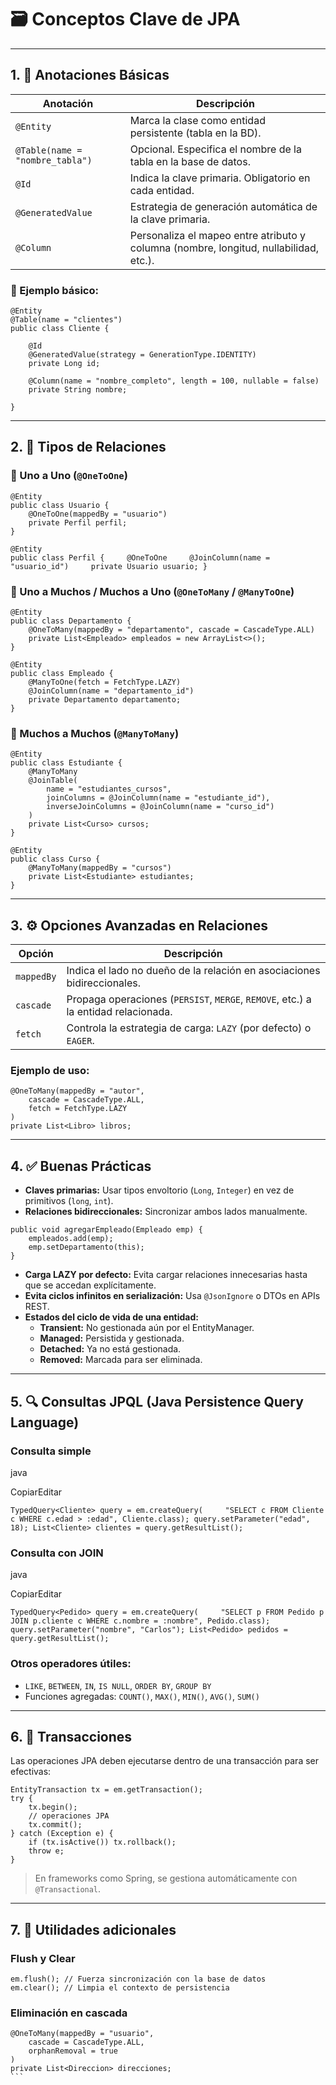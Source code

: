 # 🗃️ **Conceptos Clave de JPA**

---

## 1. 📌 Anotaciones Básicas

| Anotación                       | Descripción                                                                           |
| ------------------------------- | ------------------------------------------------------------------------------------- |
| `@Entity`                       | Marca la clase como entidad persistente (tabla en la BD).                             |
| `@Table(name = "nombre_tabla")` | Opcional. Especifica el nombre de la tabla en la base de datos.                       |
| `@Id`                           | Indica la clave primaria. Obligatorio en cada entidad.                                |
| `@GeneratedValue`               | Estrategia de generación automática de la clave primaria.                             |
| `@Column`                       | Personaliza el mapeo entre atributo y columna (nombre, longitud, nullabilidad, etc.). |

### 🧱 Ejemplo básico:
````
@Entity 
@Table(name = "clientes") 
public class Cliente {     
	
	@Id     
	@GeneratedValue(strategy = GenerationType.IDENTITY)     
	private Long id;      
	
	@Column(name = "nombre_completo", length = 100, nullable = false)     
	private String nombre; 

}
````
---

## 2. 🔗 Tipos de Relaciones

### 🔸 Uno a Uno (`@OneToOne`)
````
@Entity 
public class Usuario {     
	@OneToOne(mappedBy = "usuario")     
	private Perfil perfil; 
}  

@Entity 
public class Perfil {     @OneToOne     @JoinColumn(name = "usuario_id")     private Usuario usuario; }
````
### 🔸 Uno a Muchos / Muchos a Uno (`@OneToMany` / `@ManyToOne`)
````
@Entity 
public class Departamento {     
	@OneToMany(mappedBy = "departamento", cascade = CascadeType.ALL)     
	private List<Empleado> empleados = new ArrayList<>(); 
}  

@Entity 
public class Empleado {     
	@ManyToOne(fetch = FetchType.LAZY)     
	@JoinColumn(name = "departamento_id")     
	private Departamento departamento; 
}
````
### 🔸 Muchos a Muchos (`@ManyToMany`)
````
@Entity 
public class Estudiante {     
	@ManyToMany     
	@JoinTable( 
		name = "estudiantes_cursos",         
		joinColumns = @JoinColumn(name = "estudiante_id"),         
		inverseJoinColumns = @JoinColumn(name = "curso_id")     
	)     
	private List<Curso> cursos; 
}  

@Entity 
public class Curso {     
	@ManyToMany(mappedBy = "cursos")     
	private List<Estudiante> estudiantes; 
}
````
---

## 3. ⚙️ Opciones Avanzadas en Relaciones

|Opción|Descripción|
|---|---|
|`mappedBy`|Indica el lado no dueño de la relación en asociaciones bidireccionales.|
|`cascade`|Propaga operaciones (`PERSIST`, `MERGE`, `REMOVE`, etc.) a la entidad relacionada.|
|`fetch`|Controla la estrategia de carga: `LAZY` (por defecto) o `EAGER`.|

### Ejemplo de uso:
````
@OneToMany(mappedBy = "autor", 
	cascade = CascadeType.ALL, 
	fetch = FetchType.LAZY
) 
private List<Libro> libros;
````
---

## 4. ✅ Buenas Prácticas

- **Claves primarias:** Usar tipos envoltorio (`Long`, `Integer`) en vez de primitivos (`long`, `int`).
- **Relaciones bidireccionales:** Sincronizar ambos lados manualmente.
````
public void agregarEmpleado(Empleado emp) {     
	empleados.add(emp);     
	emp.setDepartamento(this); 
}
````
- **Carga LAZY por defecto:** Evita cargar relaciones innecesarias hasta que se accedan explícitamente.
- **Evita ciclos infinitos en serialización:** Usa `@JsonIgnore` o DTOs en APIs REST.
- **Estados del ciclo de vida de una entidad:**
    - **Transient:** No gestionada aún por el EntityManager.
    - **Managed:** Persistida y gestionada.
    - **Detached:** Ya no está gestionada.
    - **Removed:** Marcada para ser eliminada.

---

## 5. 🔍 Consultas JPQL (Java Persistence Query Language)

### Consulta simple

java

CopiarEditar

`TypedQuery<Cliente> query = em.createQuery(     "SELECT c FROM Cliente c WHERE c.edad > :edad", Cliente.class); query.setParameter("edad", 18); List<Cliente> clientes = query.getResultList();`

### Consulta con JOIN

java

CopiarEditar

`TypedQuery<Pedido> query = em.createQuery(     "SELECT p FROM Pedido p JOIN p.cliente c WHERE c.nombre = :nombre", Pedido.class); query.setParameter("nombre", "Carlos"); List<Pedido> pedidos = query.getResultList();`

### Otros operadores útiles:

- `LIKE`, `BETWEEN`, `IN`, `IS NULL`, `ORDER BY`, `GROUP BY`
- Funciones agregadas: `COUNT()`, `MAX()`, `MIN()`, `AVG()`, `SUM()`

---

## 6. 🔐 Transacciones

Las operaciones JPA deben ejecutarse dentro de una transacción para ser efectivas:
````
EntityTransaction tx = em.getTransaction(); 
try {     
	tx.begin();     
	// operaciones JPA     
	tx.commit(); 
} catch (Exception e) {     
	if (tx.isActive()) tx.rollback();     
	throw e; 
}
````
> En frameworks como Spring, se gestiona automáticamente con `@Transactional`.

---

## 7. 🧰 Utilidades adicionales

### Flush y Clear
````
em.flush(); // Fuerza sincronización con la base de datos 
em.clear(); // Limpia el contexto de persistencia
````
### Eliminación en cascada
````
@OneToMany(mappedBy = "usuario", 
	cascade = CascadeType.ALL, 
	orphanRemoval = true
) 
private List<Direccion> direcciones;
```